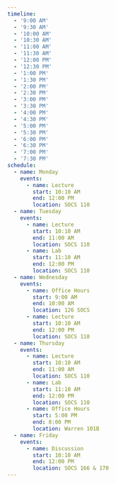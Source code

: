 ```yaml
---
timeline:
  - '9:00 AM'
  - '9:30 AM'
  - '10:00 AM'
  - '10:30 AM'
  - '11:00 AM'
  - '11:30 AM'
  - '12:00 PM'
  - '12:30 PM'
  - '1:00 PM'
  - '1:30 PM'
  - '2:00 PM'
  - '2:30 PM'
  - '3:00 PM'
  - '3:30 PM'
  - '4:00 PM'
  - '4:30 PM'
  - '5:00 PM'
  - '5:30 PM'
  - '6:00 PM'
  - '6:30 PM'
  - '7:00 PM'
  - '7:30 PM'
schedule:
  - name: Monday
    events:
      - name: Lecture
        start: 10:10 AM
        end: 12:00 PM
        location: SOCS 110
  - name: Tuesday
    events:
      - name: Lecture
        start: 10:10 AM
        end: 11:00 AM
        location: SOCS 110
      - name: Lab
        start: 11:10 AM
        end: 12:00 PM
        location: SOCS 110
  - name: Wednesday
    events:
      - name: Office Hours
        start: 9:00 AM
        end: 10:00 AM
        location: 126 SOCS
      - name: Lecture
        start: 10:10 AM
        end: 12:00 PM
        location: SOCS 110
  - name: Thursday
    events:
      - name: Lecture
        start: 10:10 AM
        end: 11:00 AM
        location: SOCS 110
      - name: Lab
        start: 11:10 AM
        end: 12:00 PM
        location: SOCS 110
      - name: Office Hours
        start: 5:00 PM
        end: 8:00 PM
        location: Warren 101B
  - name: Friday
    events:
      - name: Discussion
        start: 10:10 AM
        end: 12:00 PM
        location: SOCS 166 & 170
---
```


